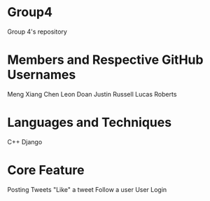 # Group4
Group 4's repository

# Members and Respective GitHub Usernames
Meng Xiang Chen
Leon Doan
Justin Russell
Lucas Roberts

# Languages and Techniques
C++
Django

# Core Feature
Posting Tweets
"Like" a tweet
Follow a user
User Login
